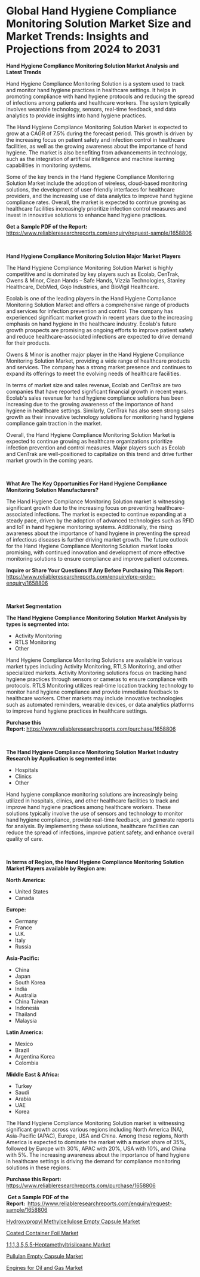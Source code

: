 <p><h1>Global Hand Hygiene Compliance Monitoring Solution Market Size and Market Trends: Insights and Projections from 2024 to 2031</h1></p><p><strong>Hand Hygiene Compliance Monitoring Solution Market Analysis and Latest Trends</strong></p>
<p><p>Hand Hygiene Compliance Monitoring Solution is a system used to track and monitor hand hygiene practices in healthcare settings. It helps in promoting compliance with hand hygiene protocols and reducing the spread of infections among patients and healthcare workers. The system typically involves wearable technology, sensors, real-time feedback, and data analytics to provide insights into hand hygiene practices.</p><p>The Hand Hygiene Compliance Monitoring Solution Market is expected to grow at a CAGR of 7.5% during the forecast period. This growth is driven by the increasing focus on patient safety and infection control in healthcare facilities, as well as the growing awareness about the importance of hand hygiene. The market is also benefiting from advancements in technology, such as the integration of artificial intelligence and machine learning capabilities in monitoring systems.</p><p>Some of the key trends in the Hand Hygiene Compliance Monitoring Solution Market include the adoption of wireless, cloud-based monitoring solutions, the development of user-friendly interfaces for healthcare providers, and the increasing use of data analytics to improve hand hygiene compliance rates. Overall, the market is expected to continue growing as healthcare facilities increasingly prioritize infection control measures and invest in innovative solutions to enhance hand hygiene practices.</p></p>
<p><strong>Get a Sample PDF of the Report:&nbsp;</strong> <a href="https://www.reliableresearchreports.com/enquiry/request-sample/1658806">https://www.reliableresearchreports.com/enquiry/request-sample/1658806</a></p>
<p>&nbsp;</p>
<p><strong>Hand Hygiene Compliance Monitoring Solution Major Market Players</strong></p>
<p><p>The Hand Hygiene Compliance Monitoring Solution Market is highly competitive and is dominated by key players such as Ecolab, CenTrak, Owens & Minor, Clean Hands – Safe Hands, Vizzia Technologies, Stanley Healthcare, DebMed, Gojo Industries, and BioVigil Healthcare.</p><p>Ecolab is one of the leading players in the Hand Hygiene Compliance Monitoring Solution Market and offers a comprehensive range of products and services for infection prevention and control. The company has experienced significant market growth in recent years due to the increasing emphasis on hand hygiene in the healthcare industry. Ecolab's future growth prospects are promising as ongoing efforts to improve patient safety and reduce healthcare-associated infections are expected to drive demand for their products.</p><p>Owens & Minor is another major player in the Hand Hygiene Compliance Monitoring Solution Market, providing a wide range of healthcare products and services. The company has a strong market presence and continues to expand its offerings to meet the evolving needs of healthcare facilities.</p><p>In terms of market size and sales revenue, Ecolab and CenTrak are two companies that have reported significant financial growth in recent years. Ecolab's sales revenue for hand hygiene compliance solutions has been increasing due to the growing awareness of the importance of hand hygiene in healthcare settings. Similarly, CenTrak has also seen strong sales growth as their innovative technology solutions for monitoring hand hygiene compliance gain traction in the market.</p><p>Overall, the Hand Hygiene Compliance Monitoring Solution Market is expected to continue growing as healthcare organizations prioritize infection prevention and control measures. Major players such as Ecolab and CenTrak are well-positioned to capitalize on this trend and drive further market growth in the coming years.</p></p>
<p>&nbsp;</p>
<p><strong>What Are The Key Opportunities For Hand Hygiene Compliance Monitoring Solution Manufacturers?</strong></p>
<p><p>The Hand Hygiene Compliance Monitoring Solution market is witnessing significant growth due to the increasing focus on preventing healthcare-associated infections. The market is expected to continue expanding at a steady pace, driven by the adoption of advanced technologies such as RFID and IoT in hand hygiene monitoring systems. Additionally, the rising awareness about the importance of hand hygiene in preventing the spread of infectious diseases is further driving market growth. The future outlook for the Hand Hygiene Compliance Monitoring Solution market looks promising, with continued innovation and development of more effective monitoring solutions to ensure compliance and improve patient outcomes.</p></p>
<p><strong>Inquire or Share Your Questions If Any Before Purchasing This Report:</strong> <a href="https://www.reliableresearchreports.com/enquiry/pre-order-enquiry/1658806">https://www.reliableresearchreports.com/enquiry/pre-order-enquiry/1658806</a></p>
<p>&nbsp;</p>
<p><strong>Market Segmentation</strong></p>
<p><strong>The Hand Hygiene Compliance Monitoring Solution Market Analysis by types is segmented into:</strong></p>
<p><ul><li>Activity Monitoring</li><li>RTLS Monitoring</li><li>Other</li></ul></p>
<p><p>Hand Hygiene Compliance Monitoring Solutions are available in various market types including Activity Monitoring, RTLS Monitoring, and other specialized markets. Activity Monitoring solutions focus on tracking hand hygiene practices through sensors or cameras to ensure compliance with protocols. RTLS Monitoring utilizes real-time location tracking technology to monitor hand hygiene compliance and provide immediate feedback to healthcare workers. Other markets may include innovative technologies such as automated reminders, wearable devices, or data analytics platforms to improve hand hygiene practices in healthcare settings.</p></p>
<p><strong>Purchase this Report:&nbsp;</strong><a href="https://www.reliableresearchreports.com/purchase/1658806">https://www.reliableresearchreports.com/purchase/1658806</a></p>
<p>&nbsp;</p>
<p><strong>The Hand Hygiene Compliance Monitoring Solution Market Industry Research by Application is segmented into:</strong></p>
<p><ul><li>Hospitals</li><li>Clinics</li><li>Other</li></ul></p>
<p><p>Hand hygiene compliance monitoring solutions are increasingly being utilized in hospitals, clinics, and other healthcare facilities to track and improve hand hygiene practices among healthcare workers. These solutions typically involve the use of sensors and technology to monitor hand hygiene compliance, provide real-time feedback, and generate reports for analysis. By implementing these solutions, healthcare facilities can reduce the spread of infections, improve patient safety, and enhance overall quality of care.</p></p>
<p>&nbsp;</p>
<p><strong>In terms of Region, the Hand Hygiene Compliance Monitoring Solution Market Players available by Region are:</strong></p>
<p>
    <p> <strong> North America: </strong>
        <ul>
            <li>United States</li>
            <li>Canada</li>
        </ul>
        </p> 
    <p> <strong> Europe: </strong>
        <ul>
            <li>Germany</li>
            <li>France</li>
            <li>U.K.</li>
            <li>Italy</li>
            <li>Russia</li>
        </ul>
        </p> 
    <p> <strong> Asia-Pacific: </strong>
        <ul>
            <li>China</li>
            <li>Japan</li>
            <li>South Korea</li>
            <li>India</li>
            <li>Australia</li>
            <li>China Taiwan</li>
            <li>Indonesia</li>
            <li>Thailand</li>
            <li>Malaysia</li>
        </ul>
        </p> 
    <p> <strong> Latin America: </strong>
        <ul>
            <li>Mexico</li>
            <li>Brazil</li>
            <li>Argentina Korea</li>
            <li>Colombia</li>
        </ul>
        </p> 
    <p> <strong> Middle East & Africa: </strong>
        <ul>
            <li>Turkey</li>
            <li>Saudi</li>
            <li>Arabia</li>
            <li>UAE</li>
            <li>Korea</li>
        </ul>
    </p>
    </p>
<p><p>The Hand Hygiene Compliance Monitoring Solution market is witnessing significant growth across various regions including North America (NA), Asia-Pacific (APAC), Europe, USA and China. Among these regions, North America is expected to dominate the market with a market share of 35%, followed by Europe with 30%, APAC with 20%, USA with 10%, and China with 5%. The increasing awareness about the importance of hand hygiene in healthcare settings is driving the demand for compliance monitoring solutions in these regions.</p></p>
<p><strong>Purchase this Report: </strong><a href="https://www.reliableresearchreports.com/purchase/1658806">https://www.reliableresearchreports.com/purchase/1658806</a></p>
<p>&nbsp;<strong>Get a Sample PDF of the Report:&nbsp;&nbsp;</strong><a href="https://www.reliableresearchreports.com/enquiry/request-sample/1658806">https://www.reliableresearchreports.com/enquiry/request-sample/1658806</a></p>
<p><strong></strong></p>
<p><p><a href="https://github.com/Sinjinluong3e0awx2m195k76/Market-Research-Report-List-1/blob/main/hydroxypropyl-methylcellulose-empty-capsule-market.md">Hydroxypropyl Methylcellulose Empty Capsule Market</a></p><p><a href="https://github.com/provorikovar/Market-Research-Report-List-3/blob/main/coated-container-foil-market.md">Coated Container Foil Market</a></p><p><a href="https://github.com/angelajermaine/Market-Research-Report-List-2/blob/main/1113555-heptamethyltrisiloxane-market.md">1,1,1,3,5,5,5-Heptamethyltrisiloxane Market</a></p><p><a href="https://github.com/CliffMedina6/Market-Research-Report-List-3/blob/main/pullulan-empty-capsule-market.md">Pullulan Empty Capsule Market</a></p><p><a href="https://github.com/beatblasta/Market-Research-Report-List-2/blob/main/engines-for-oil-and-gas-market.md">Engines for Oil and Gas Market</a></p></p>